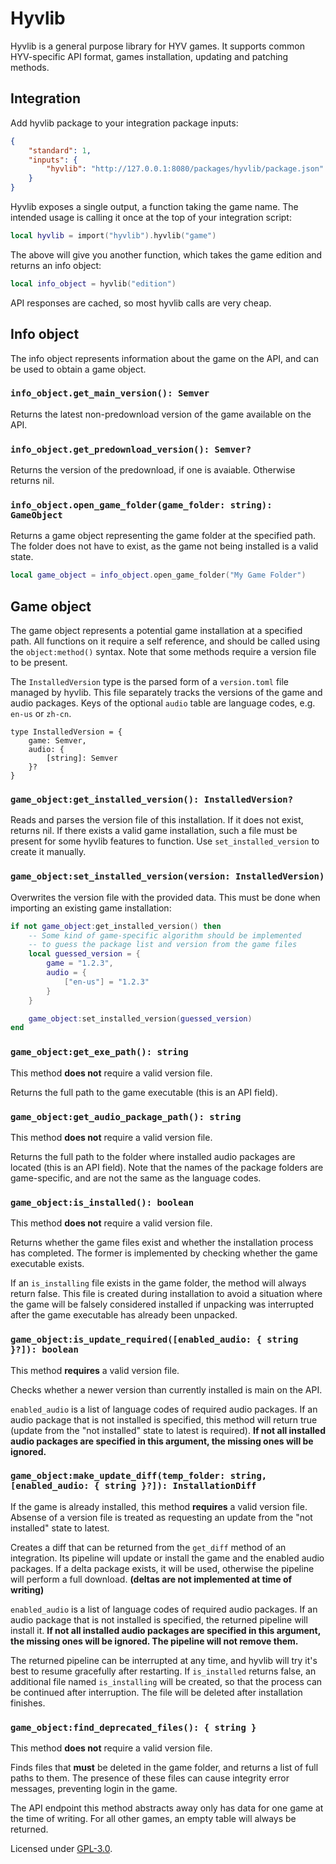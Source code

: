 # Hyvlib

Hyvlib is a general purpose library for HYV games. It supports common
HYV-specific API format, games installation, updating and patching methods.

## Integration

Add hyvlib package to your integration package inputs:

```json
{
    "standard": 1,
    "inputs": {
        "hyvlib": "http://127.0.0.1:8080/packages/hyvlib/package.json"
    }
}
```

Hyvlib exposes a single output, a function taking the game name. The intended usage is calling it once at the top of your integration script:
```lua
local hyvlib = import("hyvlib").hyvlib("game")
```

The above will give you another function, which takes the game edition and returns an info object:
```lua
local info_object = hyvlib("edition")
```

API responses are cached, so most hyvlib calls are very cheap.

## Info object

The info object represents information about the game on the API, and can be used to obtain a game object.

### `info_object.get_main_version(): Semver`
Returns the latest non-predownload version of the game available on the API.

### `info_object.get_predownload_version(): Semver?`
Returns the version of the predownload, if one is avaiable. Otherwise returns nil.

### `info_object.open_game_folder(game_folder: string): GameObject`
Returns a game object representing the game folder at the specified path. The folder does not have to exist, as the game not being installed is a valid state.

```lua
local game_object = info_object.open_game_folder("My Game Folder") 
```

## Game object
The game object represents a potential game installation at a specified path. All functions on it require a self reference, and should be called using the `object:method()` syntax. Note that some methods require a version file to be present.

The `InstalledVersion` type is the parsed form of a `version.toml` file managed by hyvlib. This file separately tracks the versions of the game and audio packages. Keys of the optional `audio` table are language codes, e.g. `en-us` or `zh-cn`.

```luau
type InstalledVersion = {
    game: Semver,
    audio: { 
        [string]: Semver 
    }?
}
```

### `game_object:get_installed_version(): InstalledVersion?`
Reads and parses the version file of this installation. If it does not exist, returns nil. If there exists a valid game installation, such a file must be present for some hyvlib features to function. Use `set_installed_version` to create it manually.

### `game_object:set_installed_version(version: InstalledVersion)`
Overwrites the version file with the provided data. This must be done when importing an existing game installation:

```lua
if not game_object:get_installed_version() then
    -- Some kind of game-specific algorithm should be implemented
    -- to guess the package list and version from the game files
    local guessed_version = {
        game = "1.2.3",
        audio = {
            ["en-us"] = "1.2.3"
        }
    }

    game_object:set_installed_version(guessed_version) 
end
```

### `game_object:get_exe_path(): string`
This method **does not** require a valid version file.

Returns the full path to the game executable (this is an API field). 

### `game_object:get_audio_package_path(): string`
This method **does not** require a valid version file.

Returns the full path to the folder where installed audio packages are located (this is an API field). Note that the names of the package folders are game-specific, and are not the same as the language codes. 

### `game_object:is_installed(): boolean`
This method **does not** require a valid version file.

Returns whether the game files exist and whether the installation process has completed. The former is implemented by checking whether the game executable exists.

If an `is_installing` file exists in the game folder, the method will always return false. This file is created during installation to avoid a situation where the game will be falsely considered installed if unpacking was interrupted after the game executable has already been unpacked.

### `game_object:is_update_required([enabled_audio: { string }?]): boolean`
This method **requires** a valid version file.

Checks whether a newer version than currently installed is main on the API. 

`enabled_audio` is a list of language codes of required audio packages. If an audio package that is not installed is specified, this method will return true (update from the "not installed" state to latest is required). **If not all installed audio packages are specified in this argument, the missing ones will be ignored.**

### `game_object:make_update_diff(temp_folder: string, [enabled_audio: { string }?]): InstallationDiff`
If the game is already installed, this method **requires** a valid version file. Absense of a version file is treated as requesting an update from the "not installed" state to latest.

Creates a diff that can be returned from the `get_diff` method of an integration. Its pipeline will update or install the game and the enabled audio packages. If a delta package exists, it will be used, otherwise the pipeline will perform a full download. **(deltas are not implemented at time of writing)**

`enabled_audio` is a list of language codes of required audio packages. If an audio package that is not installed is specified, the returned pipeline will install it. **If not all installed audio packages are specified in this argument, the missing ones will be ignored. The pipeline will not remove them.**

The returned pipeline can be interrupted at any time, and hyvlib will try it's best to resume gracefully after restarting. If `is_installed` returns false, an additional file named `is_installing` will be created, so that the process can be continued after interruption. The file will be deleted after installation finishes.

### `game_object:find_deprecated_files(): { string }`
This method **does not** require a valid version file.

Finds files that **must** be deleted in the game folder, and returns a list of full paths to them. The presence of these files can cause integrity error messages, preventing login in the game.

The API endpoint this method abstracts away only has data for one game at the time of writing. For all other games, an empty table will always be returned.

Licensed under [GPL-3.0](../../LICENSE).
